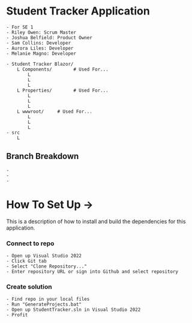 # Student Tracker Application
    - For SE 1
    - Riley Owen: Scrum Master
    - Joshua Belfield: Product Owner
    - Sam Collins: Developer 
    - Aurora Liles: Developer
    - Melanie Magno: Developer

    - Student Tracker Blazor/
        L Components/        # Used For...
            L
            L
            L
        L Properties/        # Used For...
            L
            L
            L
        L wwwroot/     # Used For...
            L
            L
            L
    - src
        L 

## Branch Breakdown
    -
    -
    -

# How To Set Up ->
This is a description of how to install and build the dependencies for this application.
### Connect to repo
    - Open up Visual Studio 2022
    - Click Git tab 
    - Select "Clone Repository..."
    - Enter repository URL or sign into Github and select repository

### Create solution
    - Find repo in your local files
    - Run "GenerateProjects.bat"
    - Open up StudentTracker.sln in Visual Studio 2022
    - Profit
